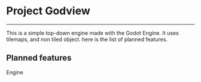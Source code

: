 # Project Godview

----

This is a simple top-down engine made with the Godot Engine. It uses tilemaps, and non tiled object. here is the list of planned features.

## Planned features

Engine 